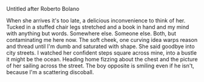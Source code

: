 Untitled
after Roberto Bolano

When she arrives it's too late,
a delicious inconvenience to think
of her. Tucked in a stuffed chair legs stretched
and a book in hand and my mind with anything
but words. Somewhere else. Someone
else. Both, but contaminating me here now. The soft cheek,
one curving idea warps reason and thread
until I'm dumb and saturated with shape.
She said goodbye into city streets. I watched
her confident steps square across mine, into a bustle
it might be the ocean. Heading home fizzing
about the chest and the picture of her sailing across the street.
The boy opposite is smiling even if he isn't, because I'm a scattering discoball.
